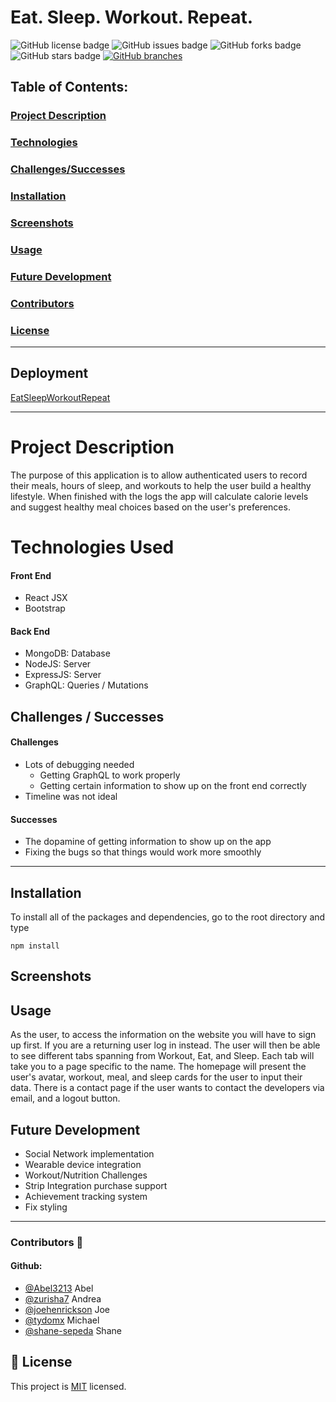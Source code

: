 # Eat. Sleep. Workout. Repeat.

![GitHub license badge](https://img.shields.io/github/license/zurisha7/EatSleepWorkoutRepeat)
![GitHub issues badge](https://img.shields.io/github/issues/zurisha7/EatSleepWorkoutRepeat)
![GitHub forks badge](https://img.shields.io/github/forks/zurisha7/EatSleepWorkoutRepeat)
![GitHub stars badge](https://img.shields.io/github/stars/zurisha7/EatSleepWorkoutRepeat)
[![GitHub branches](https://badgen.net/github/branches/zurisha7/EatSleepWorkoutRepeat)](https://github.com/Tydomx/Social-Network-API/)

## Table of Contents: 
### [Project Description](#project-description)
### [Technologies](#technologies-used)
### [Challenges/Successes](#challenges--successes)
### [Installation](#installation)
### [Screenshots](#screenshots-📷)
### [Usage](#usage)
### [Future Development](#future-development)
### [Contributors](#contributors-👤)
### [License](#license)

---

## Deployment
[EatSleepWorkoutRepeat]()

---

# Project Description
The purpose of this application is to allow authenticated users to record their meals, hours of sleep, and workouts to help the user build a healthy lifestyle. When finished with the logs the app will calculate calorie levels and suggest healthy meal choices based on the user's preferences.

# Technologies Used
#### Front End 
- React JSX
- Bootstrap

#### Back End
- MongoDB: Database
- NodeJS: Server
- ExpressJS: Server
- GraphQL: Queries / Mutations

## Challenges / Successes
#### Challenges
- Lots of debugging needed
	- Getting GraphQL to work properly
	- Getting certain information to show up on the front end correctly
- Timeline was not ideal
#### Successes
- The dopamine of getting information to show up on the app
- Fixing the bugs so that things would work more smoothly

---

## Installation
To install all of the packages and dependencies, go to the root directory and type

	npm install	 

## Screenshots



## Usage
As the user, to access the information on the website you will have to sign up first. If you are a returning user log in instead. The user will then be able to see different tabs spanning from Workout, Eat, and Sleep. Each tab will take you to a page specific to the name. The homepage will present the user's avatar, workout, meal, and sleep cards for the user to input their data. There is a contact page if the user wants to contact the developers via email, and a logout button.

## Future Development
- Social Network implementation
- Wearable device integration
- Workout/Nutrition Challenges
- Strip Integration purchase support
- Achievement tracking system
- Fix styling


---

 ### **Contributors** 👤

#### Github: 
- [@Abel3213](https://github.com/Abel3213) Abel
- [@zurisha7](https://github.com/zurisha7) Andrea
- [@joehenrickson](https://github.com/joehenrickson) Joe
- [@tydomx](https://github.com/tydomx) Michael
- [@shane-sepeda](https://github.com/shane-sepeda) Shane




## 📝 License

This project is [MIT](https://choosealicense.com/licenses/mit/) licensed.